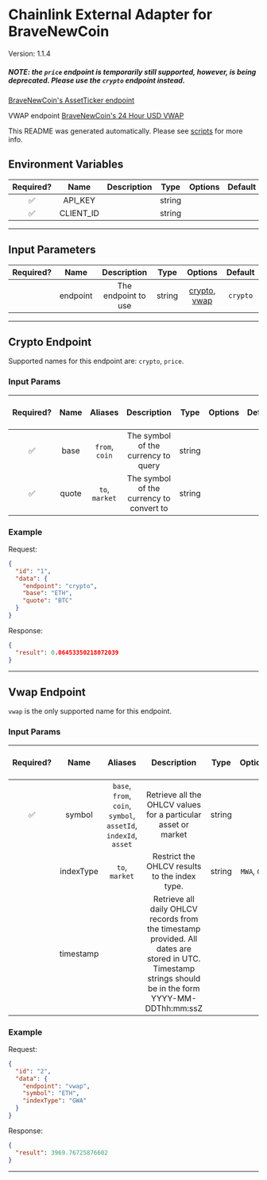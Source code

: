 # Chainlink External Adapter for BraveNewCoin

Version: 1.1.4

##### NOTE: the `price` endpoint is temporarily still supported, however, is being deprecated. Please use the `crypto` endpoint instead.

[BraveNewCoin's AssetTicker endpoint](https://rapidapi.com/BraveNewCoin/api/bravenewcoin?endpoint=apiendpoint_836afc67-19d2-45ae-bb56-c576cec9f602)

VWAP endpoint [BraveNewCoin's 24 Hour USD VWAP](https://rapidapi.com/BraveNewCoin/api/bravenewcoin?endpoint=apiendpoint_8b8774ba-b368-4399-9c4a-dc78f13fc786)

This README was generated automatically. Please see [scripts](../../scripts) for more info.

## Environment Variables

| Required? |   Name    | Description |  Type  | Options | Default |
| :-------: | :-------: | :---------: | :----: | :-----: | :-----: |
|    ✅     |  API_KEY  |             | string |         |         |
|    ✅     | CLIENT_ID |             | string |         |         |

---

## Input Parameters

| Required? |   Name   |     Description     |  Type  |                      Options                       | Default  |
| :-------: | :------: | :-----------------: | :----: | :------------------------------------------------: | :------: |
|           | endpoint | The endpoint to use | string | [crypto](#crypto-endpoint), [vwap](#vwap-endpoint) | `crypto` |

---

## Crypto Endpoint

Supported names for this endpoint are: `crypto`, `price`.

### Input Params

| Required? | Name  |    Aliases     |               Description                |  Type  | Options | Default | Depends On | Not Valid With |
| :-------: | :---: | :------------: | :--------------------------------------: | :----: | :-----: | :-----: | :--------: | :------------: |
|    ✅     | base  | `from`, `coin` |   The symbol of the currency to query    | string |         |         |            |                |
|    ✅     | quote | `to`, `market` | The symbol of the currency to convert to | string |         |         |            |                |

### Example

Request:

```json
{
  "id": "1",
  "data": {
    "endpoint": "crypto",
    "base": "ETH",
    "quote": "BTC"
  }
}
```

Response:

```json
{
  "result": 0.06453350218072039
}
```

---

## Vwap Endpoint

`vwap` is the only supported name for this endpoint.

### Input Params

| Required? |   Name    |                             Aliases                             |                                                                       Description                                                                       |  Type  |   Options    | Default | Depends On | Not Valid With |
| :-------: | :-------: | :-------------------------------------------------------------: | :-----------------------------------------------------------------------------------------------------------------------------------------------------: | :----: | :----------: | :-----: | :--------: | :------------: |
|    ✅     |  symbol   | `base`, `from`, `coin`, `symbol`, `assetId`, `indexId`, `asset` |                                             Retrieve all the OHLCV values for a particular asset or market                                              | string |              |         |            |                |
|           | indexType |                         `to`, `market`                          |                                                      Restrict the OHLCV results to the index type.                                                      | string | `MWA`, `GWA` |  `GWA`  |            |                |
|           | timestamp |                                                                 | Retrieve all daily OHLCV records from the timestamp provided. All dates are stored in UTC. Timestamp strings should be in the form YYYY-MM-DDThh:mm:ssZ |        |              |         |            |                |

### Example

Request:

```json
{
  "id": "2",
  "data": {
    "endpoint": "vwap",
    "symbol": "ETH",
    "indexType": "GWA"
  }
}
```

Response:

```json
{
  "result": 3969.76725876602
}
```

---
